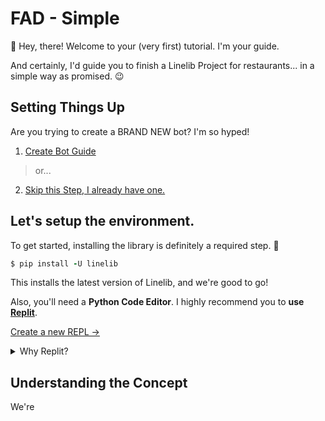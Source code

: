 # FAD - Simple
👋 Hey, there! Welcome to your (very first) tutorial. I'm your guide. 

And certainly, I'd guide you to finish a Linelib Project for restaurants... in a simple way as promised. 😉

## Setting Things Up
Are you trying to create a BRAND NEW bot? I'm so hyped!

1. <a href="#" target="_blank">Create Bot Guide</a>

> or...

2. [Skip this Step, I already have one.](#lets-setup-the-environment)

## Let's setup the environment.
To get started, installing the library is definitely a required step. 🥶

```ruby
$ pip install -U linelib
```

This installs the latest version of Linelib, and we're good to go!

Also, you'll need a **Python Code Editor**. I highly recommend you to **use [Replit](https://replit.com)**.

[Create a new REPL →](https://replit.com/new/python)

<details>
  <summary>Why Replit?</summary>
  <p>

Replit is a powerful IDE, compiler, & interpreter. They also support **Hosting** which is **EXACTLY** what we need!

  </p>
</details>

## Understanding the Concept
We're 
